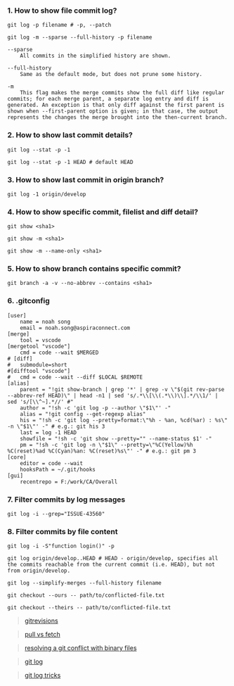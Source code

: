 ### 1. How to show file commit log?

    git log -p filename # -p, --patch

    git log -m --sparse --full-history -p filename

    --sparse
        All commits in the simplified history are shown.

    --full-history
        Same as the default mode, but does not prune some history.  

    -m
        This flag makes the merge commits show the full diff like regular commits; for each merge parent, a separate log entry and diff is generated. An exception is that only diff against the first parent is shown when --first-parent option is given; in that case, the output represents the changes the merge brought into the then-current branch.              

### 2. How to show last commit details? 

    git log --stat -p -1

    git log --stat -p -1 HEAD # default HEAD

### 3. How to show last commit in origin branch?

    git log -1 origin/develop

### 4. How to show specific commit, filelist and diff detail?

    git show <sha1>

    git show -m <sha1>

    git show -m --name-only <sha1>

### 5. How to show branch contains specific commit?

    git branch -a -v --no-abbrev --contains <sha1>    

### 6. .gitconfig

    [user]
        name = noah song
        email = noah.song@aspiraconnect.com
    [merge]
        tool = vscode
    [mergetool "vscode"]
        cmd = code --wait $MERGED
    # [diff]
    #   submodule=short	
    #[difftool "vscode"]
    #	cmd = code --wait --diff $LOCAL $REMOTE
    [alias]
        parent = "!git show-branch | grep '*' | grep -v \"$(git rev-parse --abbrev-ref HEAD)\" | head -n1 | sed 's/.*\\[\\(.*\\)\\].*/\\1/' | sed 's/[\\^~].*//' #"
        author = "!sh -c 'git log -p --author \"$1\"' -"
        alias = "!git config --get-regexp alias"
        his = "!sh -c 'git log --pretty=format:\"%h - %an, %cd(%ar) : %s\" -n \"$1\"' -" # e.g.: git his 3
        last = log -1 HEAD	
        showfile = "!sh -c 'git show --pretty="" --name-status $1' -"
        pm = "!sh -c 'git log -n \"$1\" --pretty=\"%C(Yellow)%h  %C(reset)%ad %C(Cyan)%an: %C(reset)%s\"' -" # e.g.: git pm 3
    [core]
        editor = code --wait
        hooksPath = ~/.git/hooks
    [gui]
        recentrepo = F:/work/CA/Overall

### 7. Filter commits by log messages

    git log -i --grep="ISSUE-43560"

### 8. Filter commits by file content

    git log -i -S"function login()" -p


`git log origin/develop..HEAD # HEAD - origin/develop, specifies all the commits reachable from the current commit (i.e. HEAD), but not from origin/develop.`

`git log --simplify-merges --full-history filename`

`git checkout --ours -- path/to/conflicted-file.txt`

`git checkout --theirs -- path/to/conflicted-file.txt`

> [gitrevisions](https://www.git-scm.com/docs/gitrevisions)

> [pull vs fetch](https://stackoverflow.com/questions/292357/what-is-the-difference-between-git-pull-and-git-fetch)

> [resolving a git conflict with binary files](https://stackoverflow.com/questions/278081/resolving-a-git-conflict-with-binary-files)

> [git log](https://www.git-scm.com/docs/git-log)

> [git log tricks](https://hackernoon.com/ten-useful-git-log-tricks-7nt3yxy)